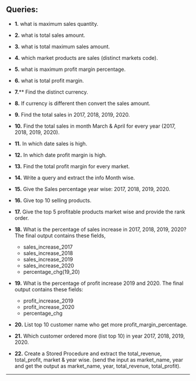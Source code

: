 ## Queries:

* **1.** what is maximum sales quantity.
* **2.** what is total sales amount.
* **3.** what is total maximum sales amount.
* **4.** which market products are sales (distinct markets code).
* **5.** what is maximum profit margin percentage.
* **6.** what is total profit margin.
* **7.**** Find the distinct currency.
* **8.** If currency is different then convert the sales amount.
* **9.** Find the total sales in 2017, 2018, 2019, 2020.
* **10.** Find the total sales in month March & April for every year (2017, 2018, 2019, 2020).
* **11.** In which date sales is high.
* **12.** In which date profit margin is high.
* **13.** Find the total profit margin for every market.
* **14.** Write a query and extract the info Month wise.
* **15.** Give the Sales percentage year wise: 2017, 2018, 2019, 2020.
* **16.** Give top 10 selling products.
* **17.** Give the top 5 profitable products market wise and provide the rank order.
* **18.** What is the percentage of sales increase in 2017, 2018, 2019, 2020? The
final output contains these fields,
  * sales_increase_2017
  * sales_increase_2018
  * sales_increase_2019
  * sales_increase_2020
  * percentage_chg(19_20)

* **19.** What is the percentage of profit increase 2019 and 2020.
The final output contains these fields:
  * profit_increase_2019
  * profit_increase_2020
  * percentage_chg

* **20.** List top 10 customer name who get more profit_margin_percentage.
* **21.** Which customer ordered more (list top 10) in year 2017, 2018, 2019, 2020.
* **22.** Create a Stored Procedure and extract the total_revenue, total_profit, market & year wise. (send the input as market_name, year and get the output as market_name, year, total_revenue, total_profit).

<hr>
